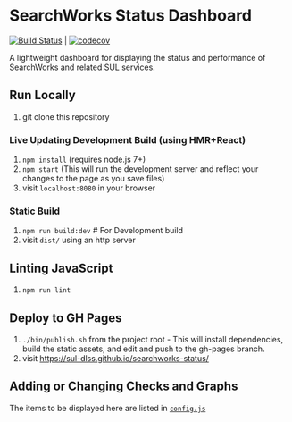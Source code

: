 # SearchWorks Status Dashboard
[![Build Status](https://travis-ci.org/sul-dlss/searchworks-status.svg?branch=master)](https://travis-ci.org/sul-dlss/searchworks-status) | [![codecov](https://codecov.io/gh/sul-dlss/searchworks-status/branch/master/graph/badge.svg)](https://codecov.io/gh/sul-dlss/searchworks-status)

A lightweight dashboard for displaying the status and performance of SearchWorks and related SUL services.

## Run Locally
1. git clone this repository

### Live Updating Development Build (using HMR+React)
1. `npm install` (requires node.js 7+)
1. `npm start` (This will run the development server and reflect your changes to the page as you save files)
1. visit `localhost:8080` in your browser

### Static Build
1. `npm run build:dev` # For Development build
1. visit `dist/` using an http server

## Linting JavaScript
1. `npm run lint`

## Deploy to GH Pages
1. `./bin/publish.sh` from the project root - This will install dependencies, build the static assets, and edit and push to the gh-pages branch.
1. visit https://sul-dlss.github.io/searchworks-status/

## Adding or Changing Checks and Graphs
The items to be displayed here are listed in [`config.js`](https://github.com/sul-dlss/searchworks-status/blob/master/src/config.js)
